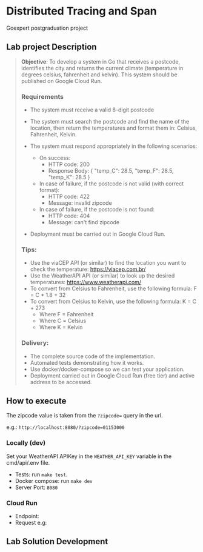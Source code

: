 # Distributed Tracing and Span

Goexpert postgraduation project

## Lab project Description

> **Objective**: To develop a system in Go that receives a postcode, identifies the city and returns the current climate (temperature in degrees celsius, fahrenheit and kelvin). This system should be published on Google Cloud Run.
>
> ### Requirements
>
> - The system must receive a valid 8-digit postcode
> - The system must search the postcode and find the name of the location, then return the temperatures and format them in: Celsius, Fahrenheit, Kelvin.
> - The system must respond appropriately in the following scenarios:
>
>   - On success:
>     - HTTP code: 200
>     - Response Body: { "temp_C": 28.5, "temp_F": 28.5, "temp_K": 28.5 }
>   - In case of failure, if the postcode is not valid (with correct format):
>     - HTTP code: 422
>     - Message: invalid zipcode
>   - In case of failure, if the postcode is not found:
>     - HTTP code: 404
>     - Message: can't find zipcode
>
> - Deployment must be carried out in Google Cloud Run.
>
> ### Tips:
>
> - Use the viaCEP API (or similar) to find the location you want to check the temperature: https://viacep.com.br/
> - Use the WeatherAPI API (or similar) to look up the desired temperatures: https://www.weatherapi.com/
> - To convert from Celsius to Fahrenheit, use the following formula: F = C \* 1.8 + 32
> - To convert from Celsius to Kelvin, use the following formula: K = C + 273
>   - Where F = Fahrenheit
>   - Where C = Celsius
>   - Where K = Kelvin
>
> ### Delivery:
>
> - The complete source code of the implementation.
> - Automated tests demonstrating how it works.
> - Use docker/docker-compose so we can test your application.
> - Deployment carried out in Google Cloud Run (free tier) and active address to be accessed.

## How to execute

The zipcode value is taken from the `?zipcode=` query in the url.

e.g.: `http://localhost:8080/?zipcode=01153000`

### Locally (dev)

Set your WeatherAPI APIKey in the `WEATHER_API_KEY` variable in the cmd/api/.env file.

- Tests: run `make test`.
- Docker compose: run `make dev`
- Server Port: `8080`

### Cloud Run

- Endpoint:
- Request e.g:

## Lab Solution Development
